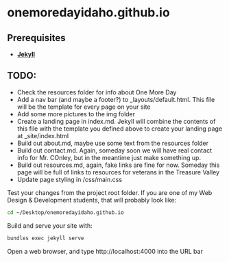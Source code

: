 # onemoredayidaho.github.io

## Prerequisites
* [**Jekyll**](https://jekyllrb.com/docs/)

## TODO:
* Check the resources folder for info about One More Day
* Add a nav bar (and maybe a footer?) to _layouts/default.html. This file will be the template for every page on your site
* Add some more pictures to the img folder
* Create a landing page in index.md. Jekyll will combine the contents of this file with the template you defined above to create your landing page at _site/index.html
* Build out about.md, maybe use some text from the resources folder
* Build out contact.md. Again, someday soon we will have real contact info for Mr. COnley, but in the meantime just make something up.
* Build out resources.md, again, fake links are fine for now. Someday this page will be full of links to resources for veterans in the Treasure Valley
* Update page styling in /css/main.css

Test your changes from the project root folder. If you are one of my Web Design & Development students, that will probably look like:
```bash
cd ~/Desktop/onemoredayidaho.github.io
```
Build and serve your site with:
```bash
bundles exec jekyll serve
```
Open a web browser, and type http://localhost:4000 into the URL bar
